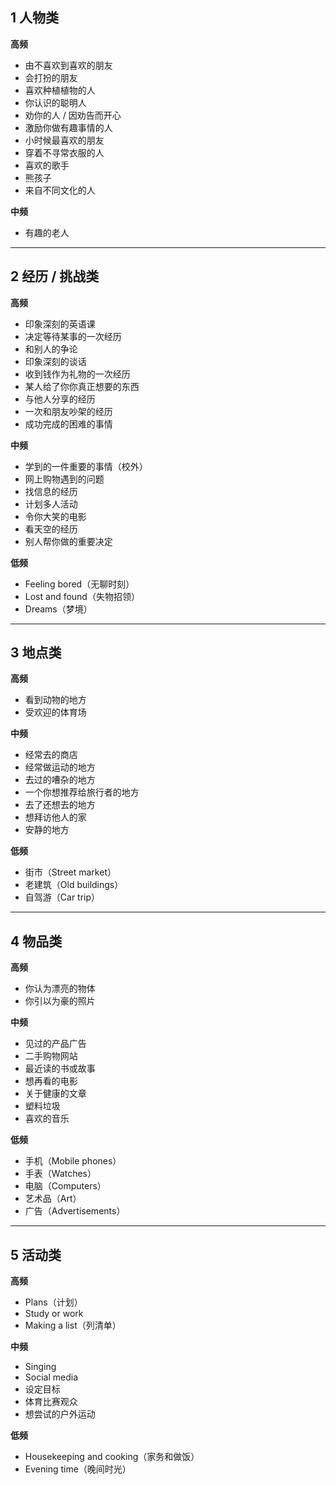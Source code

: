 ## **1 人物类**

**高频**

* 由不喜欢到喜欢的朋友
* 会打扮的朋友
* 喜欢种植植物的人
* 你认识的聪明人
* 劝你的人 / 因劝告而开心
* 激励你做有趣事情的人
* 小时候最喜欢的朋友
* 穿着不寻常衣服的人
* 喜欢的歌手
* 熊孩子
* 来自不同文化的人

**中频**

* 有趣的老人

---

## **2 经历 / 挑战类**

**高频**

* 印象深刻的英语课
* 决定等待某事的一次经历
* 和别人的争论
* 印象深刻的谈话
* 收到钱作为礼物的一次经历
* 某人给了你你真正想要的东西
* 与他人分享的经历
* 一次和朋友吵架的经历
* 成功完成的困难的事情

**中频**

* 学到的一件重要的事情（校外）
* 网上购物遇到的问题
* 找信息的经历
* 计划多人活动
* 令你大笑的电影
* 看天空的经历
* 别人帮你做的重要决定

**低频**

* Feeling bored（无聊时刻）
* Lost and found（失物招领）
* Dreams（梦境）


---

## **3 地点类**

**高频**

* 看到动物的地方
* 受欢迎的体育场

**中频**

* 经常去的商店
* 经常做运动的地方
* 去过的嘈杂的地方
* 一个你想推荐给旅行者的地方
* 去了还想去的地方
* 想拜访他人的家
* 安静的地方

**低频**

* 街市（Street market）
* 老建筑（Old buildings）
* 自驾游（Car trip）

---

## **4 物品类**

**高频**

* 你认为漂亮的物体
* 你引以为豪的照片

**中频**

* 见过的产品广告
* 二手购物网站
* 最近读的书或故事
* 想再看的电影
* 关于健康的文章
* 塑料垃圾
* 喜欢的音乐

**低频**

* 手机（Mobile phones）
* 手表（Watches）
* 电脑（Computers）
* 艺术品（Art）
* 广告（Advertisements）

---

## **5 活动类**

**高频**

* Plans（计划）
* Study or work
* Making a list（列清单）

**中频**

* Singing
* Social media
* 设定目标
* 体育比赛观众
* 想尝试的户外运动

**低频**

* Housekeeping and cooking（家务和做饭）
* Evening time（晚间时光）


